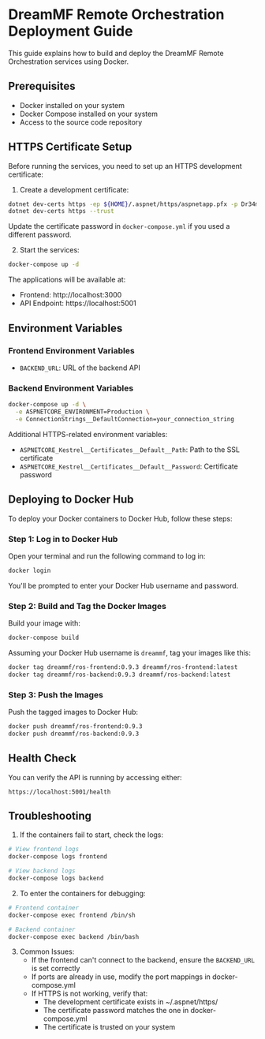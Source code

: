 # DreamMF Remote Orchestration Deployment Guide

This guide explains how to build and deploy the DreamMF Remote Orchestration services using Docker.

## Prerequisites

- Docker installed on your system
- Docker Compose installed on your system
- Access to the source code repository

## HTTPS Certificate Setup

Before running the services, you need to set up an HTTPS development certificate:

1. Create a development certificate:
```bash
dotnet dev-certs https -ep ${HOME}/.aspnet/https/aspnetapp.pfx -p Dr34m0120225
dotnet dev-certs https --trust
```

Update the certificate password in `docker-compose.yml` if you used a different password.

2. Start the services:
```bash
docker-compose up -d
```

The applications will be available at:
- Frontend: http://localhost:3000
- API Endpoint: https://localhost:5001

## Environment Variables

### Frontend Environment Variables
- `BACKEND_URL`: URL of the backend API

### Backend Environment Variables
```bash
docker-compose up -d \
  -e ASPNETCORE_ENVIRONMENT=Production \
  -e ConnectionStrings__DefaultConnection=your_connection_string
```

Additional HTTPS-related environment variables:
- `ASPNETCORE_Kestrel__Certificates__Default__Path`: Path to the SSL certificate
- `ASPNETCORE_Kestrel__Certificates__Default__Password`: Certificate password

## Deploying to Docker Hub

To deploy your Docker containers to Docker Hub, follow these steps:

### Step 1: Log in to Docker Hub

Open your terminal and run the following command to log in:

```bash
docker login
```

You'll be prompted to enter your Docker Hub username and password.

### Step 2: Build and Tag the Docker Images

Build your image with:

```bash
docker-compose build
```

Assuming your Docker Hub username is `dreammf`, tag your images like this:

```bash
docker tag dreammf/ros-frontend:0.9.3 dreammf/ros-frontend:latest
docker tag dreammf/ros-backend:0.9.3 dreammf/ros-backend:latest
```

### Step 3: Push the Images

Push the tagged images to Docker Hub:

```bash
docker push dreammf/ros-frontend:0.9.3
docker push dreammf/ros-backend:0.9.3
```

## Health Check

You can verify the API is running by accessing either:
```
https://localhost:5001/health
```

## Troubleshooting

1. If the containers fail to start, check the logs:
```bash
# View frontend logs
docker-compose logs frontend

# View backend logs
docker-compose logs backend
```

2. To enter the containers for debugging:
```bash
# Frontend container
docker-compose exec frontend /bin/sh

# Backend container
docker-compose exec backend /bin/bash
```

3. Common Issues:
   - If the frontend can't connect to the backend, ensure the `BACKEND_URL` is set correctly
   - If ports are already in use, modify the port mappings in docker-compose.yml
   - If HTTPS is not working, verify that:
     - The development certificate exists in ~/.aspnet/https/
     - The certificate password matches the one in docker-compose.yml
     - The certificate is trusted on your system
